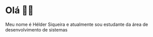 # Olá 👋🏾

Meu nome é Hélder Siqueira e atualmente sou estudante da área de desenvolvimento de sistemas

